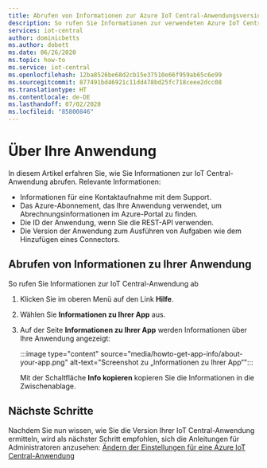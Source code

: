 ```yaml
---
title: Abrufen von Informationen zur Azure IoT Central-Anwendungsversion | Microsoft-Dokumentation
description: So rufen Sie Informationen zur verwendeten Azure IoT Central-Anwendung ab
services: iot-central
author: dominicbetts
ms.author: dobett
ms.date: 06/26/2020
ms.topic: how-to
ms.service: iot-central
ms.openlocfilehash: 12ba8526be68d2cb15e37510e66f959ab65c6e99
ms.sourcegitcommit: 877491bd46921c11dd478bd25fc718ceee2dcc08
ms.translationtype: HT
ms.contentlocale: de-DE
ms.lasthandoff: 07/02/2020
ms.locfileid: "85800846"
---
```

# <a name="about-your-application"></a>Über Ihre Anwendung

In diesem Artikel erfahren Sie, wie Sie Informationen zur IoT Central-Anwendung abrufen. Relevante Informationen:

- Informationen für eine Kontaktaufnahme mit dem Support.
- Das Azure-Abonnement, das Ihre Anwendung verwendet, um Abrechnungsinformationen im Azure-Portal zu finden.
- Die ID der Anwendung, wenn Sie die REST-API verwenden.
- Die Version der Anwendung zum Ausführen von Aufgaben wie dem Hinzufügen eines Connectors.

## <a name="get-information-about-your-application"></a>Abrufen von Informationen zu Ihrer Anwendung

So rufen Sie Informationen zur IoT Central-Anwendung ab

1. Klicken Sie im oberen Menü auf den Link **Hilfe**.

1. Wählen Sie **Informationen zu Ihrer App** aus.

1. Auf der Seite **Informationen zu Ihrer App** werden Informationen über Ihre Anwendung angezeigt:  

    :::image type="content" source="media/howto-get-app-info/about-your-app.png" alt-text="Screenshot zu „Informationen zu Ihrer App“":::

    Mit der Schaltfläche **Info kopieren** kopieren Sie die Informationen in die Zwischenablage.

## <a name="next-steps"></a>Nächste Schritte

Nachdem Sie nun wissen, wie Sie die Version Ihrer IoT Central-Anwendung ermitteln, wird als nächster Schritt empfohlen, sich die Anleitungen für Administratoren anzusehen: [Ändern der Einstellungen für eine Azure IoT Central-Anwendung](howto-administer.md)
